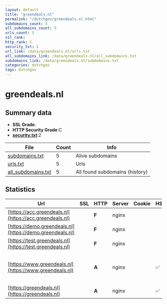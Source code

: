 ```yaml
---
layout: default
title: "greendeals.nl"
permalink: "/dutchgov/greendeals.nl.html"
subdomains_count: 5
all_subdomains_count: 5
urls_count: 5
ssl_rank: 
http_rank: C
security_txt: 2
url_link: /data/greendeals.nl/urls.txt
all_subdomains_link: /data/greendeals.nl/all_subdomains.txt
subdomains_link: /data/greendeals.nl/subdomains.txt
categories: dutchgov
tags: dutchgov
---
```



# greendeals.nl
## Summary data


 - **SSL Grade**:
 - **HTTP Security Grade**:C
 - **[security.txt](https://www.digitaleoverheid.nl/nieuws/standaard-security-txt-nu-verplicht-voor-overheid/)**:2


| File       | Count | Info |
|------------|-------|------|
|[subdomains.txt](/DutchGovScope/data/greendeals.nl/subdomains.txt)|5|Alive subdomains|
|[urls.txt](/DutchGovScope/data/greendeals.nl/urls.txt)|5|Urls|
|[all_subdomains.txt](/DutchGovScope/data/greendeals.nl/all_subdomains.txt)|5|All found subdomains (history)|


## Statistics


| Url | SSL | HTTP | Server | Cookie | HSTS | CORS | CTO | CSP | XFO | XXP | RP |FP| Tech |Title |
|--------|-------|-------|------|------|------|------|------|------|------|------|------|------|------|------|
|[https://acc.greendeals.nl](https://acc.greendeals.nl)| | **F**|nginx| | | | | | | | :white_check_mark: | |Basic Nginx|401 Authorizatio...|
|[https://demo.greendeals.nl](https://demo.greendeals.nl)| | **F**|nginx| | | | | | | | :white_check_mark: | |HSTS Nginx|301 Moved Perman...|
|[https://test.greendeals.nl](https://test.greendeals.nl)| | **F**|nginx| | | | | | | | :white_check_mark: | |Basic Nginx|401 Authorizatio...|
|[https://www.greendeals.nl](https://www.greendeals.nl)| | **A**|nginx| |:white_check_mark: | | | :white_check_mark:| :white_check_mark: | :white_check_mark: | :white_check_mark: | |Drupal:10 HSTS Nginx PHP YouTube|Home | Greendeal...|
|[https://greendeals.nl](https://greendeals.nl)| | **A**|nginx| |:white_check_mark: | | | :white_check_mark:| :white_check_mark: | :white_check_mark: | :white_check_mark: | |HSTS Nginx|301 Moved Perman...|

